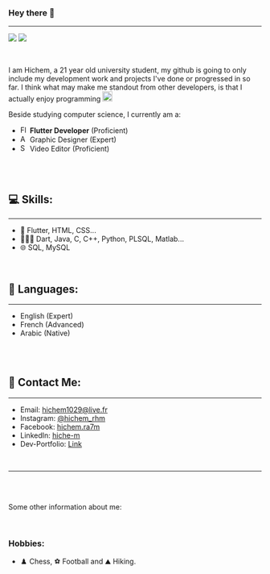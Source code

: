 

### Hey there 👋

<hr/>

![](https://badgen.net/badge/Profile/NEW/orange?icon=github)
![](https://komarev.com/ghpvc/?username=hiche-m&color=brightgreen)

<br/>

I am Hichem, a 21 year old university student, my github is going to only include my development work and projects I've done or progressed in so far.
I think what may make me standout from other developers, is that I actually enjoy programming <img src="https://upload.wikimedia.org/wikipedia/commons/thumb/9/9a/Coffee_cup_icon.svg/2137px-Coffee_cup_icon.svg.png" width="20"/>


Beside studying computer science, I currently am a:
- <img src="https://cdn-images-1.medium.com/max/1200/1*5-aoK8IBmXve5whBQM90GA.png" alt="Flutter Logo" width="15"/> **Flutter Developer** (Proficient)
- <img src="https://access.tufts.edu/sites/default/files/2017-10/Adobe-Creative-Cloud.svg" alt="Adobe Creative Suite Logo" width="15"/> Graphic Designer (Expert)
- <img src="https://static.wikia.nocookie.net/logopedia/images/1/1b/Sony_Vegas_Pro_13_%282014%29.svg/revision/latest/scale-to-width-down/200?cb=20210827155453" alt="Sony Vegas Pro Logo" width="15"/> Video Editor (Proficient)

<br/><br/>

## 💻 **Skills:**

<hr/>

- 📱 Flutter, HTML, CSS...
- 👨🏾‍💻 Dart, Java, C, C++, Python, PLSQL, Matlab...
- 🌐 SQL, MySQL

<br/>

## 📙 **Languages:**

<hr/>

- English (Expert)
- French (Advanced)
- Arabic (Native)

<br/><br/>

## 👤 **Contact Me:**

<hr/>

- Email: <ins>hichem1029@live.fr</ins>
- Instagram: [<ins>@hichem_rhm</ins>](https://www.instagram.com/hichem_rhm/)
- Facebook: [<ins>hichem.ra7m</ins>](https://www.facebook.com/hichem.ra7m)
- LinkedIn: [<ins>hiche-m</ins>](https://www.linkedin.com/in/hiche-m)
- Dev-Portfolio: [<ins>Link<ins>](https://hiche-m.github.io/devportfolio/)

<br/>

<hr/><br/><br/>

Some other information about me:

<br/>

### **Hobbies**:

- ♟️ Chess, ⚽ Football and ⛰️ Hiking.
